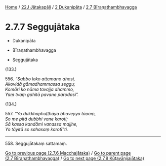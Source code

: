 
[Home](/) / [22J Jātakapāḷi](../...md) / [2 Dukanipāta](...md) / [2.7 Bīraṇathambhavagga](../22J/2/2.7.md)

# 2.7.7 Seggujātaka

* Dukanipāta

* Bīraṇathambhavagga

* Seggujātaka

(133.)

556\. _“Sabbo loko attamano ahosi,_  
_Akovidā gāmadhammassa seggu;_  
_Komāri ko nāma tavajja dhammo,_  
_Yaṃ tvaṃ gahitā pavane parodasi”._  


(134.)

557\. _“Yo dukkhaphuṭṭhāya bhaveyya tāṇaṃ,_  
_So me pitā dubbhi vane karoti;_  
_Sā kassa kandāmi vanassa majjhe,_  
_Yo tāyitā so sahasaṃ karotī”ti._  


---

558\. Seggujātakaṃ sattamaṃ.



[Go to previous page (2.7.6 Macchajātaka)](2.7.6.md) / [Go to parent page (2.7 Bīraṇathambhavagga)](../22J/2/2.7.md) / [Go to next page (2.7.8 Kūṭavāṇijajātaka)](2.7.8.md)


